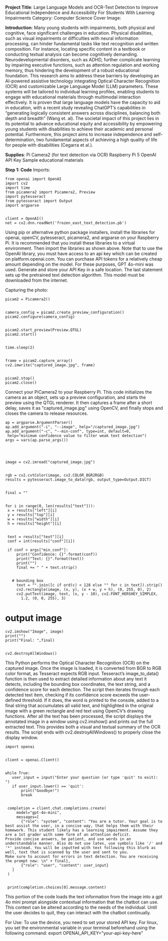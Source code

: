 **Project Title**: Large Language Models and OCR-Text Detection to Improve Educational Independence and Accessibility For Students With Learning Impairments 
Category: Computer Science
Cover Image:

**Introduction**:
Many young students with impairments, both physical and cognitive, face significant challenges in education. Physical disabilities, such as visual impairments or difficulties with neural information processing, can hinder fundamental tasks like text recognition and written composition. For instance, locating specific content in a textbook or conducting textual analysis can become cognitively demanding. Neurodevelopmental disorders, such as ADHD, further complicate learning by impairing executive functions, such as attention regulation and working memory, thus hindering the development of a robust educational foundation. This research aims to address these barriers by developing an AI-powered assistive technology integrating Optical Character Recognition (OCR) and customizable Large Language Model (LLM) parameters. These systems will be tailored to individual learning profiles, enabling students to engage with educational materials through multimodal interaction effectively. It is proven that large language models have the capacity to aid in education,  with a recent study revealing ChatGPT’s capabilities in “generating logically consistent answers across disciplines, balancing both depth and breadth” (Wang et. al). The societal impact of this project lies in its potential to advance educational equity and accessibility by empowering young students with disabilities to achieve their academic and personal potential. Furthermore, this project aims to increase independence and self-determination, two fundamental aspects of achieving a high quality of life for people with disabilities (Cegarra et al.).

**Supplies**: 
Pi Camera2 (for text detection via OCR)
Raspberry Pi 5
OpenAI API Key
Sample educational materials

**Step 1: Code**
  Imports:
    
    from openai import OpenAI
    import cv2
    import time
    from picamera2 import Picamera2, Preview
    import pytesseract
    from pytesseract import Output
    import argparse 
    
    
    client = OpenAI()
    net = cv2.dnn.readNet('frozen_east_text_detection.pb')

Using pip or alternative python package installers, install the libraries for openai, openCV, pytesseract, picamera2, and argparse on your Raspberry Pi. It is recommended that you install these libraries to a virtual environment. Then import the libraries as shown above. Note that to use the OpenAI library, you must have access to an api key which can be created on platform.openai.com. You can purchase API tokens for a relatively cheap amount depending on the model. For these purposes, GPT 4o-mini was used. Generate and store your API Key in a safe location. The last statement sets up the pretrained text detection algorithm. This model must be downloaded from the internet. 

Capturing the photo: 


    picam2 = Picamera2()


    camera_config = picam2.create_preview_configuration()
    picam2.configure(camera_config)


    picam2.start_preview(Preview.QTGL)
    picam2.start()


    time.sleep(2)


    frame = picam2.capture_array()
    cv2.imwrite("captured_image.jpg", frame)


    picam2.stop()
    picam2.close()
  
Connect your PiCamera2 to your Raspberry Pi. This code initializes the camera as an object, sets up a preview configuration, and starts the preview using the QTGL renderer. It then captures a frame after a short delay, saves it as "captured_image.jpg" using OpenCV, and finally stops and closes the camera to release resources.





    ap = argparse.ArgumentParser()
    ap.add_argument("-i", "--image", help="/captured_image.jpg")
    ap.add_argument("-c", "--min-conf", type=int, default=0,
     help="minimum confidence value to filter weak text detection")
    args = vars(ap.parse_args())




    image = cv2.imread("captured_image.jpg")


    rgb = cv2.cvtColor(image, cv2.COLOR_BGR2RGB)
    results = pytesseract.image_to_data(rgb, output_type=Output.DICT)


    final = ""


    for i in range(0, len(results["text"])):
     x = results["left"][i]
     y = results["top"][i]
     w = results["width"][i]
     h = results["height"][i]


     text = results["text"][i]
     conf = int(results["conf"][i])
  
     if conf > args["min_conf"]:
         print("Confidence: {}".format(conf))
         print("Text: {}".format(text))
         print("")
         final += " " + text.strip()


       # bounding box
         text = "".join([c if ord(c) < 128 else "" for c in text]).strip()
         cv2.rectangle(image, (x, y), (x + w, y + h), (0, 255, 0), 2)
         cv2.putText(image, text, (x, y - 10), cv2.FONT_HERSHEY_SIMPLEX,
           1.2, (0, 0, 255), 3)
  # output image
    cv2.imshow("Image", image)
    print("")
    print("Final: ",final)
  
  
    cv2.destroyAllWindows()



This Python performs the Optical Character Recognition (OCR) on the captured image. Once the image is loaded, it is converted from BGR to RGB color format, as Tesseract expects RGB input. Tesseract’s image_to_data() function is then used to extract detailed information about any text it detects, including the bounding box coordinates, the text string, and a confidence score for each detection. The script then iterates through each detected text item, checking if its confidence score exceeds the user-defined threshold. If it does, the word is printed to the console, added to a final string that accumulates all valid text, and highlighted in the original image with a green rectangle and red text using OpenCV’s drawing functions. After all the text has been processed, the script displays the annotated image in a window using cv2.imshow() and prints out the full extracted text. This provides both a visual and textual summary of the OCR results. The script ends with cv2.destroyAllWindows() to properly close the display window. 



    import openai
  
  
    client = openai.Client()
  
  
    while True:
       user_input = input("Enter your question (or type 'quit' to exit): ")
       if user_input.lower() == 'quit':
           print("Goodbye!")
           break


     completion = client.chat.completions.create(
         model="gpt-4o-mini",
         messages=[
           {"role": "system", "content": "You are a tutor. Your goal is to best assist the user, in a concise way, that helps them with their homework. This student likely has a learning impairment. Assume they are a 1st grader with some form of an attention deficit.             Provide concise answers, be patient, and use words in an understandable manner. Also do not use latex, use symbols like '/' and '*' instead. You will be inputted with text following this blurb as well, text that is scanned by the user and sent to you.                 Make sure to account for errors in text detection. You are receiving the prompt now: \n" + final},
           {"role": "user", "content": user_input}
       ]
     )


     print(completion.choices[0].message.content)

This portion of the code loads the text information from the image into a gpt 4o mini prompt alongside contextual information that the chatbot can use. This context can be altered according to the needs of the individual. Until the user decides to quit, they can interact with the chatbot continually. 

For Use: To use the device, you need to set your stored API key. For linux, you set the environmental variable in your terminal beforehand using the following command: 
export OPENAI_API_KEY="your-api-key-here"




